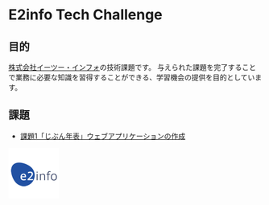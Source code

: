 # E2info Tech Challenge

## 目的

[株式会社イーツー・インフォ](https://www.e2info.co.jp/)の技術課題です。
与えられた課題を完了することで業務に必要な知識を習得することができる、学習機会の提供を目的としています。

## 課題

* [課題1「じぶん年表」ウェブアプリケーションの作成](Challenge1/README.md)

![イーツー・インフォロゴ](https://raw.githubusercontent.com/e2info/e2info-warehouse/master/images/logo/logo100x100_transparent.png)
